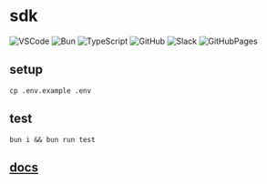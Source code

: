 # sdk

![VSCode](https://img.shields.io/badge/Visual_Studio-5C2D91?style=for-the-badge&logo=visual%20studio&logoColor=white)
![Bun](https://img.shields.io/badge/Bun-%23000000.svg?style=for-the-badge&logo=bun&logoColor=white)
![TypeScript](https://img.shields.io/badge/typescript-%23007ACC.svg?style=for-the-badge&logo=typescript&logoColor=white)
![GitHub](https://img.shields.io/badge/github-%23121011.svg?style=for-the-badge&logo=github&logoColor=white)
![Slack](https://img.shields.io/badge/Slack-4A154B?style=for-the-badge&logo=slack&logoColor=white)
![GitHubPages](https://img.shields.io/badge/GitHub%20Pages-222222?style=for-the-badge&logo=GitHub%20Pages&logoColor=white)

## setup

```
cp .env.example .env
```

## test

```
bun i && bun run test
```

## [docs](https://upgraded-adventure-evjwqw3.pages.github.io/#md:sdk)
